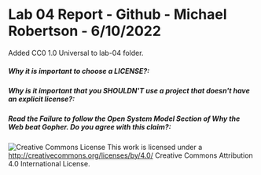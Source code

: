 # Lab 04 Report - Github - Michael Robertson - 6/10/2022  


Added CC0 1.0 Universal to lab-04 folder.  

##### Why it is important to choose a LICENSE?:    



##### Why is it important that you SHOULDN'T use a project that doesn't have an explicit license?:    



##### Read the Failure to follow the Open System Model Section of Why the Web beat Gopher. Do you agree with this claim?:    










![Creative Commons License](https://i.creativecommons.org/l/by/4.0/88x31.png) This work is licensed under a http://creativecommons.org/licenses/by/4.0/ Creative Commons Attribution 4.0 International License.
